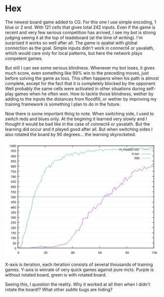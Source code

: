 # Hex

The newest board game added to CG. For this one I use simple encoding, 1 blue or 2 end. With 121 cells that gives total 242 inputs. Even if the game is recent and very few serious competition has arrived, I see my bot is strong judging seeing it at the top of leadeboard (at the time of writing). I'm surprised it works so well after all. The game is spatial with global connection as the goal. Simple inputs didn't work in connect4 or yavalath, which would care only for local patterns, but here the network plays competent games.

But still I can see some serious blindness. Whenever my bot loses, it gives much score, even something like 99% win to the preceding moves, just before solving the game as loss. This often happens when his path is almost complete, except for the fact that it is completely blocked by the opponent. Well probably the same cells were activated in other situations during self-play games when he often won. How to tackle those blindness, wether by adding to the inputs the distances from floodfill, or wether by improving my training framework is something I plan to do in the future.

Now there is some important thing to note. When switching side, I used to switch reds and blues only. At the begining it learned very slowly and I thought it would be bad like in the case of connect4 or yavalath. But the learning did occur and it played good after all. But when switching sides I also rotated the board by 90 degrees... the learning skyrocketed.

![hex](hex.png "Hex")

X-axis is iteration, each iteration consists of several thousands of training games. Y-axis is winrate of very quick games against pure mcts. Purple is without rotated board, green is with rotated board.

Seeing this, I question the reality. Why it worked at all then when I didn't rotate the board!? What other *subtle* bugs are hiding?
